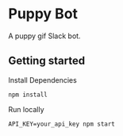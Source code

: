 # Puppy Bot
A puppy gif Slack bot.

## Getting started

Install Dependencies

`npm install`

Run locally

`API_KEY=your_api_key npm start`
